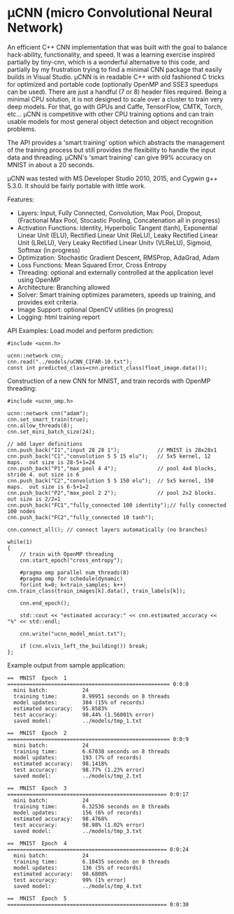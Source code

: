 # μCNN (micro Convolutional Neural Network)

An efficient C++ CNN implementation that was built with the goal to balance hack-ability, functionality, and speed.  It was a learning exercise inspired partially by tiny-cnn, which is a wonderful alternative to this code, and partially by my frustration trying to find a minimal CNN package that easily builds in Visual Studio.  μCNN is in readable C++ with old fashioned C tricks for optimized and portable code (optionally OpenMP and SSE3 speedups can be used). There are just a handful (7 or 8) header files required.  Being a minimal CPU solution, it is not designed to scale over a cluster to train very deep models. For that, go with GPUs and Caffe, TensorFlow, CMTK, Torch, etc…  μCNN is competitive with other CPU training options and can train usable models for most general object detection and object recognition problems.

The API provides a 'smart training' option which abstracts the management of the training process but still provides the flexibility to handle the input data and threading. μCNN's 'smart training' can give 99% accuracy on MNIST in about a 20 seconds. 

μCNN was tested with MS Developer Studio 2010, 2015, and Cygwin g++ 5.3.0. It should be fairly portable with little work. 

Features:
+ Layers:  Input, Fully Connected, Convolution, Max Pool, Dropout, (Fractional Max Pool, Stocastic Pooling, Concatenation all in progress)
+ Activation Functions: Identity, Hyperbolic Tangent (tanh), Exponential Linear Unit (ELU), Rectified Linear Unit (ReLU), Leaky Rectified Linear Unit (LReLU), Very Leaky Rectified Linear Unitv (VLReLU), Sigmoid, Softmax (in progress)
+ Optimization: Stochastic Gradient Descent, RMSProp, AdaGrad, Adam
+ Loss Functions: Mean Squared Error, Cross Entropy
+ Threading: optional and externally controlled at the application level using OpenMP
+ Architecture: Branching allowed
+ Solver: Smart training optimizes parameters, speeds up training, and provides exit criteria.
+ Image Support: optional OpenCV utilities (in progress)
+ Logging: html training report

API Examples:
Load model and perform prediction:
```
#include <ucnn.h>

ucnn::network cnn; 
cnn.read("../models/uCNN_CIFAR-10.txt");
const int predicted_class=cnn.predict_class(float_image.data());

```

Construction of a new CNN for MNIST, and train records with OpenMP threading:  
```
#include <ucnn_omp.h>

ucnn::network cnn("adam");
cnn.set_smart_train(true);
cnn.allow_threads(8);  
cnn.set_mini_batch_size(24);
	
// add layer definitions	
cnn.push_back("I1","input 28 28 1");            // MNIST is 28x28x1
cnn.push_back("C1","convolution 5 5 15 elu");   // 5x5 kernel, 12 maps.  out size is 28-5+1=24
cnn.push_back("P1","max_pool 4 4");             // pool 4x4 blocks, stride 4. out size is 6
cnn.push_back("C2","convolution 5 5 150 elu");  // 5x5 kernel, 150 maps.  out size is 6-5+1=2
cnn.push_back("P2","max_pool 2 2");             // pool 2x2 blocks. out size is 2/2=1 
cnn.push_back("FC1","fully_connected 100 identity");// fully connected 100 nodes 
cnn.push_back("FC2","fully_connected 10 tanh"); 
 
cnn.connect_all(); // connect layers automatically (no branches)

while(1)
{
	// train with OpenMP threading
	cnn.start_epoch("cross_entropy");
	
	#pragma omp parallel num_threads(8) 
	#pragma omp for schedule(dynamic)
	for(int k=0; k<train_samples; k++) cnn.train_class(train_images[k].data(), train_labels[k]);
	
	cnn.end_epoch();
	
	std::cout << "estimated accuracy:" << cnn.estimated_accuracy << "%" << std::endl;
	
	cnn.write("ucnn_model_mnist.txt");
	
	if (cnn.elvis_left_the_building()) break;
};

```

Example output from sample application:

```
==  MNIST  Epoch  1  ==================================================== 0:0:0
  mini batch:           24
  training time:        8.99951 seconds on 8 threads
  model updates:        384 (15% of records)
  estimated accuracy:   95.8583%
  test accuracy:        98.44% (1.56001% error)
  saved model:          ../models/tmp_1.txt

==  MNIST  Epoch  2  ==================================================== 0:0:9
  mini batch:           24
  training time:        6.67038 seconds on 8 threads
  model updates:        193 (7% of records)
  estimated accuracy:   98.1418%
  test accuracy:        98.77% (1.23% error)
  saved model:          ../models/tmp_2.txt

==  MNIST  Epoch  3  =================================================== 0:0:17
  mini batch:           24
  training time:        6.32536 seconds on 8 threads
  model updates:        156 (6% of records)
  estimated accuracy:   98.4768%
  test accuracy:        98.98% (1.02% error)
  saved model:          ../models/tmp_3.txt

==  MNIST  Epoch  4  =================================================== 0:0:24
  mini batch:           24
  training time:        6.10435 seconds on 8 threads
  model updates:        136 (5% of records)
  estimated accuracy:   98.6808%
  test accuracy:        99% (1% error)
  saved model:          ../models/tmp_4.txt

==  MNIST  Epoch  5  =================================================== 0:0:30

```
